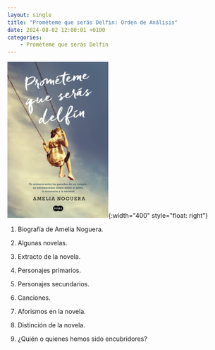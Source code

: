 ```yaml
---
layout: single
title: "Prométeme que serás Delfin: Orden de Análisis"
date: 2024-08-02 12:00:01 +0100
categories: 
    - Prométeme que serás Delfin
---
```



![alt text](</assets/img/portada  de prometeme.jpg>){:width="400" style="float: right"}

1.	Biografía de Amelia Noguera.


2.	Algunas novelas.


3. Extracto de la novela. 


4. Personajes primarios.
 
 
5. Personajes secundarios.

6.	Canciones.

7.	Aforismos en la novela.

8.	Distinción de la novela.

9.	¿Quién o quienes hemos sido encubridores?  






 

 






 




